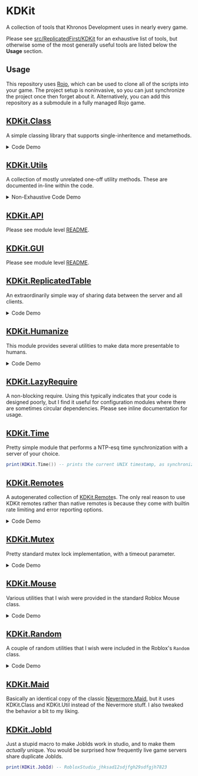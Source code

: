 # KDKit
A collection of tools that Khronos Development uses in nearly every game.

Please see [src/ReplicatedFirst/KDKit](src/ReplicatedFirst/KDKit) for an exhaustive list of tools, but otherwise some of the most generally useful tools are listed below the **Usage** section.

## Usage
This repository uses [Rojo](https://rojo.space/), which can be used to clone all of the scripts into your game. The project setup is noninvasive, so you can just synchronize the project once then forget about it. Alternatively, you can add this repository as a submodule in a fully managed Rojo game.

## [KDKit.Class](src/ReplicatedFirst/KDKit/Class.lua)
A simple classing library that supports single-inheritence and metamethods.

<details>
<summary>Code Demo</summary>

```lua
local KDKit = require(game:GetService("ReplicatedFirst"):WaitForChild("KDKit"))

-- Person superclass
local Person = KDKit.Class.new("Person")
function Person:__init(first, last)
    self.name = {
        first = first,
        last = last,
    }
end
function Person:__tostring()
    return self.name.first .. " " .. self.name.last
end

-- Student subclass
local Student = KDKit.Class.new("Student", Person)
function Student:__init(first, last, graduationYear)
    Student.__super.__init(self, first, last)
    self.graduationYear = graduationYear
end
function Student:__tostring()
    return Student.__super.__tostring(self) .. ", who graduates in " .. self.graduationYear
end

-- demo of working class
local student = Student.new("John", "Doe", 2024)
print(student.name.first) -- "John"
print(student.name.last) -- "Doe"
print(student.graduationYear) -- 2024
print(student) -- "John Doe, who graduates in 2024"

-- also, you can check some of the class attributes
print(student.__class == Student) -- true
print(student.__class.__super == Person) -- true
print(KDKit.Class:isSubClass(Student, Person)) -- true

-- and you can create static methods or variables
Student.static.xyz = 123
print(Student.xyz) -- 123
print(student.xyz) -- nil

-- which are inherited as well
Person.static.abc = 456
print(Student.abc) -- 456
```
</details>

## [KDKit.Utils](src/ReplicatedFirst/KDKit/Utils.lua)
A collection of mostly unrelated one-off utility methods. These are documented in-line within the code.

<details>
<summary>Non-Exhaustive Code Demo</summary>

### Copypasta that I won't be including in each demo
```lua
local KDKit = require(game:GetService("ReplicatedFirst"):WaitForChild("KDKit"))
local Utils = KDKit.Utils
```

### Utils.try
```lua
Utils:try(function()
    print(("Hello %d"):format("world"))
end)
    :catch(function(traceback)
        print("this function runs only when an error is raised")
        warn(traceback)
    end)
    :proceed(function()
        print("This function is never executed, because the `try` failed.")
    end)
    :after(function(traceback)
        print("This function will always run")
        print("and `traceback` will either be `nil` or a string, depending on whether or not an error occurred")
    end)
    :raise() -- re-raises the error, if one occurred
    :result() -- returns the result of the original function (assuming that :raise() didn't raise an error)
```

### Utils.repr
```lua
Utils:repr("hello") -- returns "'hello'"
Utils:repr(123) -- returns "123"
Utils:repr(123.456) -- returns "123.456"
Utils:repr(nil) -- returns "nil"
Utils:repr(true) -- returns "true"
Utils:repr(Enum.Material.Concrete) -- returns "Enum.Material.Concrete"
Utils:repr(Enum.Material) -- returns "Enum.Material"
Utils:repr(workspace.MyModel.MyPart) -- returns "<Instance.Part> Workspace.MyModel.MyPart"
Utils:repr({a=1,b=2,c={d=3,e='abc'}}) -- returns "{ ['a'] = 1, ['b'] = 2, ['c'] = { ['d'] = 3, ['e'] = 'abc' } }"
```

### Utils.pluck
```lua
Utils:pluck({ Vector3.new(1,2,3), Vector3.new(4,5,6) }, "X") -- returns { 1, 4 }
Utils:pluck({ workspace.a, workspace.b }, function(part) return part:GetAttribute("xyz") end)) -- returns whatever those attributes are
```

### Utils.any/Utils.all
```lua
Utils:any({false, true, false}) -- returns true
Utils:any({false, false}) -- returns false
Utils:any({}) -- returns false
Utils:any({1, 2, 3, -5}, function(x) return x < 0 end) -- returns true

Utils:all({true, true, true}) -- returns true
Utils:all({false, true}) -- returns false
Utils:all({}) -- returns true
Utils:all({1, 2, 3}, function(x) return x > 0 end) -- returns true
```

### Utils.split
```lua
Utils:split("Hello there, my name is Gabe!") -- returns { "Hello", "there,", "my", "name", "is", "Gabe!" }
Utils:split("  \r\n whitespace   is  \t\t    stripped   \n ") -- returns { "whitespace", "is", "stripped" }
Utils:split("a_b_c", "_") -- returns { "a", "b", "c" }
Utils:split("abc123xyz", "%d") -- returns { "abc", "xyz" }
```

### Utils.characters
```lua
Utils:characters("abc") -- returns { "a", "b", "c" }
```

## Utils.sum
```lua
Utils:sum({1, 2, 3}) -- returns 6
Utils:sum({1, 2, 3}, math.sqrt) -- returns 4.146264369941973
```

## Utils.min/Utils.max
```lua
Utils:min({1, 2, 3}) -- returns 1
Utils:max({1, 2, 3}) -- returns 3
Utils:max({1, 2, 3}, math.sqrt) -- returns 1.7320508075688772
```

## Utils.unique
```lua
Utils:unique({1, 1, 2, 3, 3, 2, 4}) -- {1, 2, 3, 4} (although the order is not guaranteed)
```

## Utils.select/Utils.reject
```lua
Utils:select({-3, -2, -1, 0, 1, 2, 3}, function(x) return x <= 0 end) -- {-3, -2, -1, 0}
Utils:reject({-3, -2, -1, 0, 1, 2, 3}, function(x) return x <= 0 end) -- {1, 2, 3}
```

### And many, many more
- Utils.weld
- Utils.strip
- Utils.map
- Utils.keys
- Utils.ensure
- Utils.isLower/Utils.isUpper
- Utils.isAlphanumeric/Utils.isAlpha/Utils.isNumeric
- Utils.startsWith/Utils.endsWith
- Utils.bisect/Utils.insort
- Utils.invert
- Utils.aggregateErrors
- Utils.find
- Utils.partTouchesPoint
- Utils.guiObjectIsOnTopOfAnother
- Utils.getBlankPart
- Utils.callable
- Utils.getattr
- Utils.lerp/Utils.unlerp
- Utils.extend
- Utils.merge
- Utils.makeSerializable
- Utils.isLinearArray
</details>

## [KDKit.API](src/ReplicatedFirst/KDKit/API)

Please see module level [README](src/ReplicatedFirst/KDKit/API/README.md).

## [KDKit.GUI](src/ReplicatedFirst/KDKit/API)

Please see module level [README](src/ReplicatedFirst/KDKit/GUI/README.md).

## [KDKit.ReplicatedTable](src/ReplicatedFirst/KDKit/ReplicatedTable)

An extraordinarily simple way of sharing data between the server and all clients.

<details>
<summary>Code Demo</summary>

On the server:
```lua
ReplicatedTable.someValue = 0
while task.wait() do
    ReplicatedTable.someValue += 1
end
```

On the clients:
```lua
while task.wait() do
    local theValue = ReplicatedTable.someValue()
    print(theValue)
end

-- or, what the module was really designed for:
ReplicatedTable.someValue(function(theValue)
    print("the value has changed to:", theValue)
end)
```

You can replicate any table in this manner (assuming it only contains data which can be stored in attributes), so maybe something like
```lua
-- on the server
ReplicatedTable.playerData = {}
game.Players.PlayerAdded:Connect(function(player)
    ReplicatedTable.playerData[player.UserId] = {
        money = 123,
        experience = 456,
        gems = 789,
    }
end)

-- on the client
ReplicatedTable.playerData[game.Players.LocalPlayer.UserId](function(myData)
    if myData == nil then
        print("data not loaded yet...")
    else
        print("I have", myData.gems, "gems")
    end
end)
```

Note that the client side will never error, so you could do something like
```lua
ReplicatedTable.invalid.path.that.doesnt.exist(function(data)
    print(data) -- will print `nil` exactly one time (for the initial call) then will never get called again
end)
```
</details>

## [KDKit.Humanize](src/ReplicatedFirst/KDKit/Humanize.lua)

This module provides several utilities to make data more presentable to humans.
<details>
<summary>Code Demo</summary>

```lua
local KDKit = require(game:GetService("ReplicatedFirst"):WaitForChild("KDKit"))
local Humanize = KDKit.Humanize
```

## Humanize.casing
Transforms the casing of strings, from any source casing to any requested destination casing.
```lua
Humanize:casing("hello world", "pascal") -- returns "HelloWorld"
Humanize:casing("hello_world", "sentence") -- returns "Hello world"
Humanize:casing("HelloWorld", "none") -- returns "hello world"
Humanize:casing("HelloWorld", "camel") -- returns "helloWorld"
Humanize:casing("complex_-_Strings are \t REASONABLY_SUPPORTED!", "upperKebab") -- returns "COMPLEX-STRINGS-ARE-REASONABLY-SUPPORTED"
```
Supported modes are:
* `none`: `hello world`
* `sentence`: `Hello world`
* `title`: `Hello World`
* `pascal`: `HelloWorld`
* `camel`: `helloWorld`
* `snake`: `hello_world`
* `upperSnake`: `HELLO_WORLD`
* `kebab`: `hello-world`
* `upperKebab`: `HELLO-WORLD`
* `acronym`: `hw`
* `upperAcronym`: `HW`
* `dottedAcronym`: `h.w.`
* `upperDottedAcronym`: `H.W.`

## Humanize.list
Creates human readable lists from Lua tables.
```lua
Humanize:list({"a", "b", "c"}) -- returns "a, b, and c"
Humanize:list({"x"}) -- returns "x"
Humanize:list({"a", "b", "c"}, 2) -- returns "a, b, and 1 other item"
Humanize:list({"a", "b", "c", "d", "e"}, 3, "letter") -- returns "a, b, c, and 2 other letters"
```

## Humanize.plural
Pluralizes English nouns, with support for irregular nouns.
```lua
Humanize:plural("item") -- returns "items"
Humanize:plural("knife") -- returns "knives"
Humanize:plural("Option") -- returns "Options"
Humanize:plural("LIST") -- returns "LISTS"
Humanize:plural("example", 5) -- returns "examples"
Humanize:plural("example", 1) -- returns "example"
Humanize:plural("example", 0) -- returns "examples"
Humanize:plural("STUFF", 5) -- returns "STUFFS"
Humanize:plural("fish", 5) -- returns "fish"
```

## Humanize.timestamp
Formats UNIX timestamps.
```lua
Humanize:timestamp(0, nil, true) -- returns "1970-01-01 12:00:00 AM GMT"
```

## Humanize.timeDelta
Formats secondly time deltas as human understandable periods.
```lua
Humanize:timeDelta(10) -- returns "10 seconds"
Humanize:timeDelta(65) -- returns "1 minute"
Humanize:timeDelta(90) -- returns "1 minute"
Humanize:timeDelta(120) -- returns "2 minutes"
Humanize:timeDelta(3600) -- returns "1 hour"
Humanize:timeDelta(86400) -- returns "1 day"
Humanize:timeDelta(86400 * 7) -- returns "1 week"
Humanize:timeDelta(86400 * 365) -- returns "1 year"

Humanize:timeDelta(10, true) -- returns "10s"
Humanize:timeDelta(300, true) -- returns "5m"
Humanize:timeDelta(86400 * 365, true) -- returns "1y"

Humanize:timeDelta(-10, true) -- returns "-10s"
Humanize:timeDelta(-86400 * 7 * 3) -- returns "-3 weeks"
```

## Humanize.percent
Opinionated way of displaying odds.
```lua
Humanize:percent(-0.5) -> "0%"
Humanize:percent(1 / 1_000_000) -> "0%"
Humanize:percent(0.1 / 100) -> "<1%"
Humanize:percent(5 / 100) -> "5%"
Humanize:percent(5.3 / 100) -> "5.3%"
Humanize:percent(73.8 / 100) -> "74%"
Humanize:percent(99.9999 / 100) -> "99%"
Humanize:percent(100 / 100) -> "100%"
Humanize:percent(500 / 100) -> "100%"
```

## Humanize.number
A way of formatting numbers, with lots of options.
```lua
Humanize:number(1) -> "1"
Humanize:number(123.456) -> "123.456"
Humanize:number(2 / 3, { decimalPlaces = 3 }) -> "0.667"
Humanize:number(math.pi * 1000000, { addCommas = true, decimalPlaces = 4 }) -> "3,141,592.6536"
Humanize:number(1, { decimalPlaces = 4, removeTrailingZeros = false }) -> "1.0000"
```

## Humanize.money
Similar to Humanize.number, but specifically designed for formatting money.
```lua
"$" .. Humanize:money(1) -> "$1.00"
"$" .. Humanize:money(15.8277) -> "$15.82"
Humanize:money(25.87, true) -> "25"
Humanize:money(13, true) -> "13"
Humanize:money(5, false, "dollar") -> "5.00 dollars"
Humanize:money(3, true, "gem") -> "5 gems"
Humanize:money(85.98, false, "pound") -> "85.98 pounds"
```

## Humanize.hex/Humanize.unhex
Useful for displaying binary data, or obfuscating potentially confusing error messages.
```lua
local hello = Humanize:hex("hello")
local whitespace = Humanize:hex("\0\n\t\v\0")

print(hello) -- 68656C6C6F
print(whitespace) -- 000A090B00

print(Humanize:unhex(hello)) -- hello
print(Humanize:unhex(whitespace)) -- "\0\n\t\v\0"
```

## Humanize.colorToHex/Humanize.hexToColor
Pretty self explanatory.
```lua
local black = Humanize:colorToHex(Color3.fromRGB(0, 0, 0))
local blue = Humanize:colorToHex(Color3.fromRGB(59, 124, 217))
local white = Humanize:colorToHex(Color3.fromRGB(255, 255, 255))

print(black, blue, white) -- 000000 3B7CD9 FFFFFF

Humanize:colorToHex(black) -- returns Color3.fromRGB(0, 0, 0)
Humanize:colorToHex(blue) -- returns Color3.fromRGB(59, 124, 217)
Humanize:colorToHex(white) -- returns Color3.fromRGB(255, 255, 255))
```
</details>

## [KDKit.LazyRequire](src/ReplicatedFirst/KDKit/LazyRequire.lua)
A non-blocking require. Using this typically indicates that your code is designed poorly, but I find it useful for configuration modules where there are sometimes circular dependencies.
Please see inline documentation for usage.

## [KDKit.Time](src/ReplicatedFirst/KDKit/Time.lua)
Pretty simple module that performs a NTP-esq time synchronization with a server of your choice.

```lua
print(KDKit.Time()) -- prints the current UNIX timestamp, as synchronized with the host server.
```

## [KDKit.Remotes](src/ReplicatedFirst/KDKit/Remotes)
A autogenerated collection of [KDKit.Remote](src/ReplicatedFirst/KDKit/Remote.lua)s. The only real reason to use KDKit remotes rather than native remotes is because they come with builtin rate limiting and error reporting options.

<details>
<summary>Code Demo</summary>

Usage is pretty simple
```lua
-- server
KDKit.Remotes.myRemote(game.Players.SomePlayer, "argument")

-- client
KDKit.Remotes.myRemote:connect(function(argument)
    print("argument")
end)
```
</details>

## [KDKit.Mutex](src/ReplicatedFirst/KDKit/Mutex.lua)
Pretty standard mutex lock implementation, with a timeout parameter.

<details>
<summary>Code Demo</summary>

```lua
local mtx = Mutex.new(3) -- 3 second timeout

task.defer(function()
    mtx:lock(function()
        print("E")
    end)
end)

mtx:lock(function(unlock)
    print("A")
    task.wait(5)
    print("B")
    unlock(function()
        mtx:lock(function()
            print("C")
        end)
    end)
    print("D")
end)
```

output:
```
> A
(3 seconds later)
> error: mutex lock timed out
(2 seconds later)
> B
> C
> D
```
</details>

## [KDKit.Mouse](src/ReplicatedFirst/KDKit/Mouse.lua)
Various utilities that I wish were provided in the standard Roblox Mouse class.

<details>
<summary>Code Demo</summary>

Icon Layering:
```lua
Mouse:setIcon("context1", "rbxasset://id1")
Mouse:setIcon("context2", "rbxasset://id2")

print(Mouse.instance.Icon) -- "rbxasset://id2"
Mouse:setIcon("context2", nil)
print(Mouse.instance.Icon) -- "rbxasset://id1"
Mouse:setIcon("context1", nil)
print(Mouse.instance.Icon) -- ""
```

Gui inset agnostic position:
```lua
Mouse:getPosition(true) -- 100, 100
Mouse:getPosition(false) -- 100, 64
```

ScreenPointToRay shortcut
```lua
Mouse:getRay() -- Vector3.new(whatever)
```

</details>

## [KDKit.Random](src/ReplicatedFirst/KDKit/Random)
A couple of random utilities that I wish were included in the Roblox's `Random` class.

<details>
<summary>Code Demo</summary>

```lua
KDKit.Random:choice({1, 2, 3}) -- 3
KDKit.Random:linearChoice({1, 2, 3}) -- 1 (exactly the same as :choice, but is optimized for tables with numeric keys)
KDKit.Random:keyChoice({a=1, b=2, c=3}) -- "b"
KDKit.Random:weightedChoice({a=10, b=1, c=1}) -- "a" (it is 10 times more likely to choose A then it is to choose B or C - in 120 calls, it will choose 100 A's, 10 B's, and 10 C's)

KDKit.Random:color() -- Color3.fromHSV(0.34, 0.89, 0.22)
KDKit.Random:vector() -- Vector3.new(0.08, -0.73, 0.29)
KDKit.Random:enum(Enum.Material) -- Enum.Material.Concrete

KDKit.Random:shuffle({"a", "b", "c", "d"}) -- { "c", "b", "a", "d" }

KDKit.Random:uuid(8) -- "aVj8a2LK"
KDKit.Random:withSeed(123, function() print(KDKit.Random:uuid(4)) end) -- tIaJ
KDKit.Random:withSeed(123, function() print(KDKit.Random:uuid(4)) end) -- tIaJ

KDKit.Random:number() -- a number on interval [0, 1)
KDKit.Random:number(8) -- a number on interval [0, 8)
KDKit.Random:number(10, 50) -- a number on interval [10, 50)
KDKit.Random:number(NumberRange.new(3, 4)) -- a number on interval [3, 4)
```

</details>

## [KDKit.Maid](src/ReplicatedFirst/KDKit/Maid.lua)
Basically an identical copy of the classic [Nevermore.Maid](https://github.com/Quenty/NevermoreEngine/tree/f953eb8650073a3da5b551239c87e8d9391bc858/src/maid), but it uses KDKit.Class and KDKit.Util instead of the Nevermore stuff. I also tweaked the behavior a bit to my liking.

## [KDKit.JobId](src/ReplicatedFirst/KDKit/JobId.lua)

Just a stupid macro to make JobIds work in studio, and to make them _actually_ unique. You would be surprised how frequently live game servers share duplicate JobIds.

```lua
print(KDKit.JobId) -- RobloxStudio_jhksad12sdjfgh29sdfgjh7823
```
